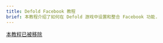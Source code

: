 ```yaml
---
title: Defold Facebook 教程
brief: 本教程介绍了如何在 Defold 游戏中设置和整合 Facebook 功能.
---
```


[本教程已被移除](/extension-facebook)

